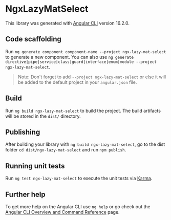 # NgxLazyMatSelect

This library was generated with [Angular CLI](https://github.com/angular/angular-cli) version 16.2.0.

## Code scaffolding

Run `ng generate component component-name --project ngx-lazy-mat-select` to generate a new component. You can also use `ng generate directive|pipe|service|class|guard|interface|enum|module --project ngx-lazy-mat-select`.
> Note: Don't forget to add `--project ngx-lazy-mat-select` or else it will be added to the default project in your `angular.json` file. 

## Build

Run `ng build ngx-lazy-mat-select` to build the project. The build artifacts will be stored in the `dist/` directory.

## Publishing

After building your library with `ng build ngx-lazy-mat-select`, go to the dist folder `cd dist/ngx-lazy-mat-select` and run `npm publish`.

## Running unit tests

Run `ng test ngx-lazy-mat-select` to execute the unit tests via [Karma](https://karma-runner.github.io).

## Further help

To get more help on the Angular CLI use `ng help` or go check out the [Angular CLI Overview and Command Reference](https://angular.io/cli) page.
